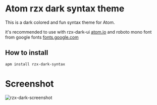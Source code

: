 # Atom rzx dark syntax theme

This is a dark colored and fun syntax theme for Atom.

it's recommended to use with rzx-dark-ui [atom.io](https://atom.io/themes/rzx-dark-ui) and roboto mono font from google fonts [fonts.google.com](https://fonts.google.com/specimen/Roboto+Mono)

## How to install

```
apm install rzx-dark-syntax
```
# Screenshot

![rzx-dark-screenshot](https://user-images.githubusercontent.com/15671466/58065374-db1f1b00-7b5b-11e9-8496-b015ef0d2e03.png)
